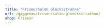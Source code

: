 ```yaml
---
title: "FriseurSalon Glückssträhne"
url: /gaggenau/friseursalon-gluecksstraehne/
shop: Friseur
---
```

